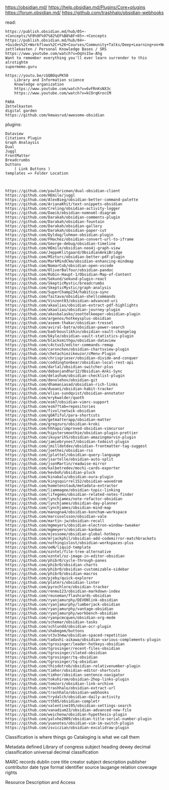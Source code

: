 https://obsidian.md/
https://help.obsidian.md/Plugins/Core+plugins
https://forum.obsidian.md/
https://github.com/trashhalo/obsidian-webhooks

read:
    
    https://publish.obsidian.md/hub/05+-+Concepts/%F0%9F%97%82%EF%B8%8F+05+-+Concepts
    https://publish.obsidian.md/hub/04+-+Guides%2C+Workflows%2C+%26+Courses/Community+Talks/Deep+Learning+on+Networks
    zettlekasten / Personal Knowledge Bases / SRS 
    https://www.youtube.com/watch?v=OqVs1Sw-Ahg
    Want to remember everything you'll ever learn surrender to this alrotightm
    supermemo.guru
    
    https://youtu.be/cGQBOqvPK50
        Library and Information science
        Knowledge organization
        https://www.youtube.com/watch?v=6vFRnKsNX3c
        https://www.youtube.com/watch?v=kCOrqKrocCM

    PARA
    Zettelkasten
    digital garden
    https://github.com/kmaasrud/awesome-obsidian
    
plugins: 
    
    Dataview    
    Citations Plugin
    Graph Analaysis
    Dual
    Juggl
    FrontMatter
    Breadcrumbs
    buttons
        ( Link Buttons )
    templates => Folder Location



    https://github.com/paulbricman/dual-obsidian-client
    https://github.com/HEmile/juggl
    https://github.com/AlexBieg/obsidian-better-command-palette
    https://github.com/ArianaKhit/text-snippets-obsidian
    https://github.com/Creling/obsidian-activity-logger
    https://github.com/Daeik/obsidian-nomnoml-diagram
    https://github.com/Darakah/obsidian-comments-plugin
    https://github.com/Darakah/obsidian-fountain
    https://github.com/Darakah/obsidian-gallery
    https://github.com/Darakah/obsidian-paper-cut
    https://github.com/Dyldog/luhman-obsidian-plugin
    https://github.com/FHachez/obsidian-convert-url-to-iframe
    https://github.com/George-debug/obsidian-timeline
    https://github.com/HEmile/obsidian-neo4j-graph-view
    https://github.com/JeppeKlitgaard/ObsidianAnkiBridge
    https://github.com/MSzturc/obsidian-better-pdf-plugin
    https://github.com/MarkMindCkm/obsidian-enhancing-mindmap
    https://github.com/NomarCub/obsidian-open-vscode
    https://github.com/OliverBalfour/obsidian-pandoc
    https://github.com/Robin-Haupt-1/Obsidian-Map-of-Content
    https://github.com/Sekund/sekund-plugin-react
    https://github.com/SkepticMystic/breadcrumbs
    https://github.com/SkepticMystic/graph-analysis
    https://github.com/SuperChamp234/habitica-sync
    https://github.com/Taitava/obsidian-shellcommands
    https://github.com/Vinzent03/obsidian-advanced-uri
    https://github.com/akaalias/obsidian-extract-pdf-highlights
    https://github.com/akaalias/obsidian-journey-plugin
    https://github.com/akosbalasko/zoottelkeeper-obsidian-plugin
    https://github.com/argenos/hotkeysplus-obsidian
    https://github.com/aseem-thakar/obsidian-tressel
    https://github.com/aviral-batra/obsidian-power-search
    https://github.com/badrbouslikhin/obsidian-vault-changelog
    https://github.com/bkyle/obsidian-vault-statistics-plugin
    https://github.com/blacksmithgu/obsidian-dataview
    https://github.com/c4ctus5/editor-commands-remap
    https://github.com/caronchen/obsidian-chartsview-plugin
    https://github.com/chetachiezikeuzor/cMenu-Plugin
    https://github.com/chrisgrieser/obsidian-divide-and-conquer
    https://github.com/coddingtonbear/obsidian-local-rest-api
    https://github.com/darlal/obsidian-switcher-plus
    https://github.com/debanjandhar12/Obsidian-Anki-Sync
    https://github.com/delashum/obsidian-checklist-plugin
    https://github.com/denolehov/obsidian-git
    https://github.com/dhamaniasad/obsidian-rich-links
    https://github.com/duoani/obsidian-habit-tracker
    https://github.com/elias-sundqvist/obsidian-annotator
    https://github.com/erykwalder/quoth
    https://github.com/esm7/obsidian-vimrc-support
    https://github.com/esm7?tab=repositories
    https://github.com/fivol/netwik-obsidian
    https://github.com/gOATiful/para-shortcuts
    https://github.com/getmatterapp/obsidian-matter
    https://github.com/gregzuro/obsidian-kroki
    https://github.com/hhhapz/improved-obsidian-vimcursor
    https://github.com/hipstersmoothie/obsidian-plugin-prettier
    https://github.com/ikuyarihS/obsidian-amazingmarvin-plugin
    https://github.com/jamiebrynes7/obsidian-todoist-plugin
    https://github.com/jmilldotdev/obsidian-frontmatter-tag-suggest
    https://github.com/joethei/obsidian-rss
    https://github.com/jplattel/obsidian-query-language
    https://github.com/jsartelle/obsidian-auto-split
    https://github.com/jsonMartin/readwise-mirror
    https://github.com/kalbetredev/mochi-cards-exporter
    https://github.com/kevboh/obsidian-pluck
    https://github.com/kinabalu/obsidian-oura-plugin
    https://github.com/kingsquirrel152/obsidian-wavedrom
    https://github.com/kometenstaub/metadata-extractor
    https://github.com/liammagee/obsidian-topic-linking
    https://github.com/lifegems/obsidian-related-notes-finder
    https://github.com/lynchjames/note-refactor-obsidian
    https://github.com/lynchjames/obsidian-day-planner
    https://github.com/lynchjames/obsidian-mind-map
    https://github.com/manogna4/obsidian-koncham-workspace
    https://github.com/marcusolsson/obsidian-vale
    https://github.com/martin-jw/obsidian-recall
    https://github.com/mgmeyers/obsidian-electron-window-tweaker
    https://github.com/mgmeyers/obsidian-kanban
    https://github.com/mjessome/obsidian-global-hotkeys
    https://github.com/mrjackphil/obsidian-add-codemirror-matchbrackets
    https://github.com/nothingislost/obsidian-workspaces-plus
    https://github.com/oeN/liquid-template
    https://github.com/ozntel/file-tree-alternative
    https://github.com/ozntel/oz-image-in-editor-obsidian
    https://github.com/phibr0/cycle-through-panes
    https://github.com/phibr0/obsidian-charts
    https://github.com/phibr0/obsidian-customizable-sidebar
    https://github.com/phibr0/obsidian-macros
    https://github.com/pjeby/quick-explorer
    https://github.com/platers/obsidian-linter
    https://github.com/pyrochlore/obsidian-tracker
    https://github.com/renmu123/obsidian-markdown-index
    https://github.com/reuseman/flashcards-obsidian
    https://github.com/ryanjamurphy/DEVONlink-obsidian
    https://github.com/ryanjamurphy/lumberjack-obsidian
    https://github.com/ryanjamurphy/vantage-obsidian
    https://github.com/ryanjamurphy/workbench-obsidian
    https://github.com/ryanpcmcquen/obsidian-org-mode
    https://github.com/schemar/obsidian-tasks
    https://github.com/schlundd/obsidian-ocr-plugin
    https://github.com/shabegom/buttons
    https://github.com/st3v3nmw/obsidian-spaced-repetition
    https://github.com/tadashi-aikawa/obsidian-various-complements-plugin
    https://github.com/tgrosinger/leader-hotkeys-obsidian
    https://github.com/tgrosinger/recent-files-obsidian
    https://github.com/tgrosinger/slated-obsidian
    https://github.com/tgrosinger/tq-obsidian
    https://github.com/tgrosinger/tq-obsidian
    https://github.com/thisdotrob/obsidian-relativenumber-plugin
    https://github.com/timhor/obsidian-editor-shortcuts
    https://github.com/timhor/obsidian-sentence-navigator
    https://github.com/tokuhirom/obsidian-2hop-links-plugin
    https://github.com/tomzorz/obsidian-link-archive
    https://github.com/trashhalo/obsidian-extract-url
    https://github.com/trashhalo/obsidian-webhooks
    https://github.com/trydalch/obsidian-daily-activity
    https://github.com/tth05/obsidian-completr
    https://github.com/valentine195/obsidian-settings-search
    https://github.com/vanadium23/obsidian-advanced-new-file
    https://github.com/weichenw/obsidian-hypothesis-plugin
    https://github.com/yalvhe2009/obsidian-title-serial-number-plugin
    https://github.com/yuanotes/obsidian-vim-im-switch-plugin
    https://github.com/zsviczian/obsidian-excalidraw-plugin

Classification is where things go
    Cataloging is what we call them




Metadata defined
Library of congress subject heading
dewey decimal classification
universal decimal classification


MARC records
dublin core
    title
    creator
    subject
    description
    publisher 
    contributor
    date
    type
    format
    identifier
    source
    laugange
    relation
    coverage
    rights

Resource Description and Access

